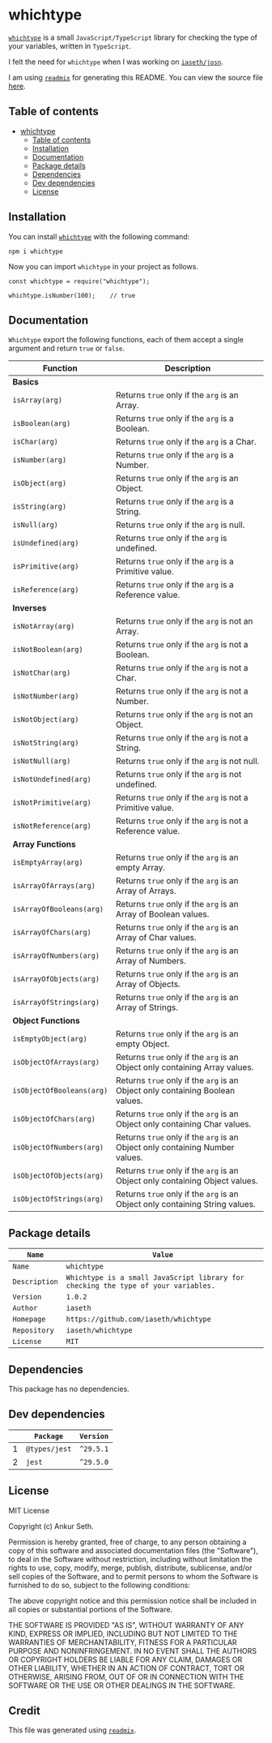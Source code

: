 
# whichtype
[`whichtype`](https://www.npmjs.com/package/whichtype) is a small `JavaScript/TypeScript` library for checking the type of your variables, written in `TypeScript`.

I felt the need for `whichtype` when I was working on [`iaseth/josn`](https://github.com/iaseth/josn).

I am using [`readmix`](https://github.com/iaseth/readmix) for generating this README.
You can view the source file [here](https://github.com/iaseth/whichtype/blob/master/README.md.rx).


## Table of contents
* [whichtype](#whichtype)
    * [Table of contents](#table-of-contents)
    * [Installation](#installation)
    * [Documentation](#documentation)
    * [Package details](#package-details)
    * [Dependencies](#dependencies)
    * [Dev dependencies](#dev-dependencies)
    * [License](#license)


## Installation
You can install [`whichtype`](https://www.npmjs.com/package/whichtype) with the following command:
```
npm i whichtype
```
Now you can import `whichtype` in your project as follows.
```
const whichtype = require("whichtype");
```
```
whichtype.isNumber(100);    // true
```


## Documentation
`Whichtype` export the following functions, each of them accept a single argument and return `true` or `false`.

| Function | Description |
| -------- | ----------- |
| **Basics** |  |
| `isArray(arg)` | Returns `true` only if the `arg` is an Array. |
| `isBoolean(arg)` | Returns `true` only if the `arg` is a Boolean. |
| `isChar(arg)` | Returns `true` only if the `arg` is a Char. |
| `isNumber(arg)` | Returns `true` only if the `arg` is a Number. |
| `isObject(arg)` | Returns `true` only if the `arg` is an Object. |
| `isString(arg)` | Returns `true` only if the `arg` is a String. |
| `isNull(arg)` | Returns `true` only if the `arg` is null. |
| `isUndefined(arg)` | Returns `true` only if the `arg` is undefined. |
| `isPrimitive(arg)` | Returns `true` only if the `arg` is a Primitive value. |
| `isReference(arg)` | Returns `true` only if the `arg` is a Reference value. |
| **Inverses** |  |
| `isNotArray(arg)` | Returns `true` only if the `arg` is not an Array. |
| `isNotBoolean(arg)` | Returns `true` only if the `arg` is not a Boolean. |
| `isNotChar(arg)` | Returns `true` only if the `arg` is not a Char. |
| `isNotNumber(arg)` | Returns `true` only if the `arg` is not a Number. |
| `isNotObject(arg)` | Returns `true` only if the `arg` is not an Object. |
| `isNotString(arg)` | Returns `true` only if the `arg` is not a String. |
| `isNotNull(arg)` | Returns `true` only if the `arg` is not null. |
| `isNotUndefined(arg)` | Returns `true` only if the `arg` is not undefined. |
| `isNotPrimitive(arg)` | Returns `true` only if the `arg` is not a Primitive value. |
| `isNotReference(arg)` | Returns `true` only if the `arg` is not a Reference value. |
| **Array Functions** |  |
| `isEmptyArray(arg)` | Returns `true` only if the `arg` is an empty Array. |
| `isArrayOfArrays(arg)` | Returns `true` only if the `arg` is an Array of Arrays. |
| `isArrayOfBooleans(arg)` | Returns `true` only if the `arg` is an Array of Boolean values. |
| `isArrayOfChars(arg)` | Returns `true` only if the `arg` is an Array of Char values. |
| `isArrayOfNumbers(arg)` | Returns `true` only if the `arg` is an Array of Numbers. |
| `isArrayOfObjects(arg)` | Returns `true` only if the `arg` is an Array of Objects. |
| `isArrayOfStrings(arg)` | Returns `true` only if the `arg` is an Array of Strings. |
| **Object Functions** |  |
| `isEmptyObject(arg)` | Returns `true` only if the `arg` is an empty Object. |
| `isObjectOfArrays(arg)` | Returns `true` only if the `arg` is an Object only containing Array values. |
| `isObjectOfBooleans(arg)` | Returns `true` only if the `arg` is an Object only containing Boolean values. |
| `isObjectOfChars(arg)` | Returns `true` only if the `arg` is an Object only containing Char values. |
| `isObjectOfNumbers(arg)` | Returns `true` only if the `arg` is an Object only containing Number values. |
| `isObjectOfObjects(arg)` | Returns `true` only if the `arg` is an Object only containing Object values. |
| `isObjectOfStrings(arg)` | Returns `true` only if the `arg` is an Object only containing String values. |


## Package details
| `Name`        | `Value`                                                                            |
| ------------- | ---------------------------------------------------------------------------------- |
| `Name`        | `whichtype`                                                                        |
| `Description` | `Whichtype is a small JavaScript library for checking the type of your variables.` |
| `Version`     | `1.0.2`                                                                            |
| `Author`      | `iaseth`                                                                           |
| `Homepage`    | `https://github.com/iaseth/whichtype`                                              |
| `Repository`  | `iaseth/whichtype`                                                                 |
| `License`     | `MIT`                                                                              |



## Dependencies
This package has no dependencies.


## Dev dependencies
|     | `Package`     | `Version`   |
| --- | ------------- | ----------- |
| 1   | `@types/jest` | `^29.5.1`   |
| 2   | `jest`        | `^29.5.0`   |



## License
MIT License

Copyright (c) Ankur Seth.

Permission is hereby granted, free of charge, to any person obtaining a copy
of this software and associated documentation files (the "Software"), to deal
in the Software without restriction, including without limitation the rights
to use, copy, modify, merge, publish, distribute, sublicense, and/or sell
copies of the Software, and to permit persons to whom the Software is
furnished to do so, subject to the following conditions:

The above copyright notice and this permission notice shall be included in all
copies or substantial portions of the Software.

THE SOFTWARE IS PROVIDED "AS IS", WITHOUT WARRANTY OF ANY KIND, EXPRESS OR
IMPLIED, INCLUDING BUT NOT LIMITED TO THE WARRANTIES OF MERCHANTABILITY,
FITNESS FOR A PARTICULAR PURPOSE AND NONINFRINGEMENT. IN NO EVENT SHALL THE
AUTHORS OR COPYRIGHT HOLDERS BE LIABLE FOR ANY CLAIM, DAMAGES OR OTHER
LIABILITY, WHETHER IN AN ACTION OF CONTRACT, TORT OR OTHERWISE, ARISING FROM,
OUT OF OR IN CONNECTION WITH THE SOFTWARE OR THE USE OR OTHER DEALINGS IN THE
SOFTWARE.


## Credit

This file was generated using [`readmix`](https://github.com/iaseth/readmix).


